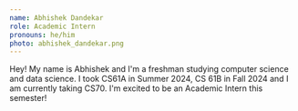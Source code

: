 ```yaml
---
name: Abhishek Dandekar
role: Academic Intern
pronouns: he/him
photo: abhishek_dandekar.png
---
```

Hey! My name is Abhishek and I'm a freshman studying computer science and data science. I took CS61A in Summer 2024, CS 61B in Fall 2024 and I am currently taking CS70. I'm excited to be an Academic Intern this semester!
